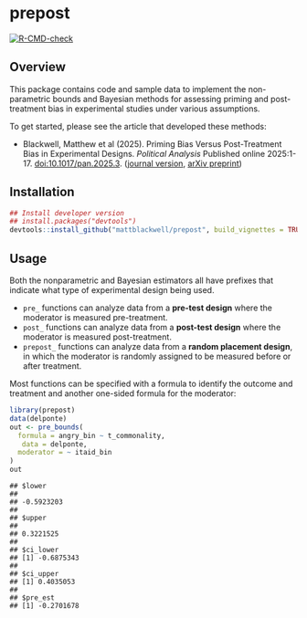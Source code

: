 
# prepost

<!-- badges: start -->

[![R-CMD-check](https://github.com/mattblackwell/prepost/workflows/R-CMD-check/badge.svg)](https://github.com/mattblackwell/prepost/actions)
<!-- badges: end -->

## Overview

This package contains code and sample data to implement the
non-parametric bounds and Bayesian methods for assessing priming and
post-treatment bias in experimental studies under various assumptions.

To get started, please see the article that developed these methods:

- Blackwell, Matthew et al (2025). Priming Bias Versus Post-Treatment
  Bias in Experimental Designs. *Political Analysis* Published online
  2025:1-17. <doi:10.1017/pan.2025.3>. ([journal
  version](http://doi.org/10.1017/pan.2025.3), [arXiv
  preprint](https://arxiv.org/pdf/2306.01211))

## Installation

``` r
## Install developer version
## install.packages("devtools")
devtools::install_github("mattblackwell/prepost", build_vignettes = TRUE)
```

## Usage

Both the nonparametric and Bayesian estimators all have prefixes that
indicate what type of experimental design being used.

- `pre_` functions can analyze data from a **pre-test design** where the
  moderator is measured pre-treatment.
- `post_` functions can analyze data from a **post-test design** where
  the moderator is measured post-treatment.
- `prepost_` functions can analyze data from a **random placement
  design**, in which the moderator is randomly assigned to be measured
  before or after treatment.

Most functions can be specified with a formula to identify the outcome
and treatment and another one-sided formula for the moderator:

``` r
library(prepost)
data(delponte)
out <- pre_bounds(
  formula = angry_bin ~ t_commonality,
   data = delponte,
  moderator = ~ itaid_bin
)
out
```

    ## $lower
    ##            
    ## -0.5923203 
    ## 
    ## $upper
    ##           
    ## 0.3221525 
    ## 
    ## $ci_lower
    ## [1] -0.6875343
    ## 
    ## $ci_upper
    ## [1] 0.4035053
    ## 
    ## $pre_est
    ## [1] -0.2701678

